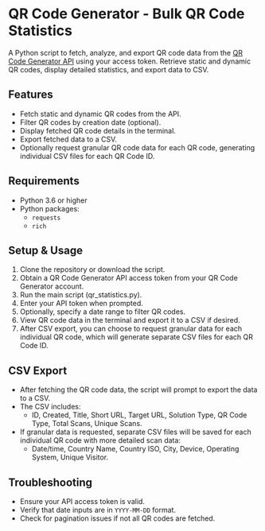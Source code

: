 # QR Code Generator - Bulk QR Code Statistics

A Python script to fetch, analyze, and export QR code data from the [QR Code Generator API](https://www.qr-code-generator.com/) using your access token. Retrieve static and dynamic QR codes, display detailed statistics, and export data to CSV.

## Features

- Fetch static and dynamic QR codes from the API.
- Filter QR codes by creation date (optional).
- Display fetched QR code details in the terminal.
- Export fetched data to a CSV.
- Optionally request granular QR code data for each QR code, generating individual CSV files for each QR Code ID.

## Requirements

- Python 3.6 or higher
- Python packages:
  - `requests`
  - `rich`

## Setup & Usage

1. Clone the repository or download the script.
2. Obtain a QR Code Generator API access token from your QR Code Generator account.
3. Run the main script (qr_statistics.py).
4. Enter your API token when prompted.
5. Optionally, specify a date range to filter QR codes.
6. View QR code data in the terminal and export it to a CSV if desired.
7. After CSV export, you can choose to request granular data for each individual QR code, which will generate separate CSV files for each QR Code ID.

## CSV Export

- After fetching the QR code data, the script will prompt to export the data to a CSV.
- The CSV includes:
  - ID, Created, Title, Short URL, Target URL, Solution Type, QR Code Type, Total Scans, Unique Scans.
- If granular data is requested, separate CSV files will be saved for each individual QR code with more detailed scan data:
  - Date/time, Country Name, Country ISO, City, Device, Operating System, Unique Visitor.

## Troubleshooting

- Ensure your API access token is valid.
- Verify that date inputs are in `YYYY-MM-DD` format.
- Check for pagination issues if not all QR codes are fetched.
